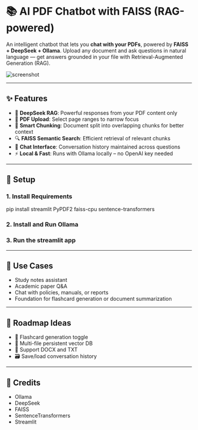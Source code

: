 # 📚 AI PDF Chatbot with FAISS (RAG-powered)

An intelligent chatbot that lets you **chat with your PDFs**, powered by **FAISS + DeepSeek + Ollama**. Upload any document and ask questions in natural language — get answers grounded in your file with Retrieval-Augmented Generation (RAG).

![screenshot](preview.png)

---

## ✨ Features

- 🧠 **DeepSeek RAG**: Powerful responses from your PDF content only
- 📁 **PDF Upload**: Select page ranges to narrow focus
- 🧩 **Smart Chunking**: Document split into overlapping chunks for better context
- 🔍 **FAISS Semantic Search**: Efficient retrieval of relevant chunks
- 💬 **Chat Interface**: Conversation history maintained across questions
- ⚡ **Local & Fast**: Runs with Ollama locally – no OpenAI key needed

---

## 🚀 Setup
### 1. Install Requirements
pip install streamlit PyPDF2 faiss-cpu sentence-transformers
### 2. Install and Run Ollama
### 3. Run the streamlit app
---

## 📌 Use Cases
- Study notes assistant
- Academic paper Q&A
- Chat with policies, manuals, or reports
- Foundation for flashcard generation or document summarization

---

## 🔧 Roadmap Ideas
- 📝 Flashcard generation toggle
- 💾 Multi-file persistent vector DB
- 📄 Support DOCX and TXT
- 🗃️ Save/load conversation history

---

## 🧠 Credits
- Ollama
- DeepSeek
- FAISS
- SentenceTransformers
- Streamlit
